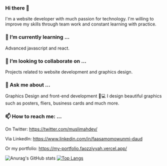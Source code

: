 ### Hi there 👋
  I'm a website developer with much passion for technology.
  I'm willing to improve my skills through team work and constant learning with practice.

### 🌱 I’m currently learning ...
  Advanced javascript and react.
 
### 👯 I’m looking to collaborate on ...
  Projects related to website development and graphics design.


### 💬 Ask me about ...
  Graphics Design and front-end development 📱💻
  I design beautiful graphics such as posters, fliers, business cards and much more.

### 📫 How to reach me: ...
  On Twitter: https://twitter.com/muslimahdev/

  Via LinkedIn: https://www.linkedin.com/in/faasamomowunmi-daud

  Or my portfolio: https://my-portfolio.faozziyyah.vercel.app/
  
  ![Anurag's GitHub stats](https://github-readme-stats.vercel.app/api?username=faozziyyah&show_icons=true&theme=gruvbox)
  [![Top Langs](https://github-readme-stats.vercel.app/api/top-langs/?username=faozziyyah&layout=compact)](https://github.com/anuraghazra/github-readme-stats)






<!--
**faozziyyah/faozziyyah** is a ✨ _special_ ✨ repository because its `README.md` (this file) appears on your GitHub profile.

Here are some ideas to get you started:

- 🔭 I’m currently working on ...
- 🌱 I’m currently learning ...
- 👯 I’m looking to collaborate on ...
- 🤔 I’m looking for help with ...
- 💬 Ask me about ...
- 📫 How to reach me: ...
- 😄 Pronouns: ...
- ⚡ Fun fact: ...
-->

 
